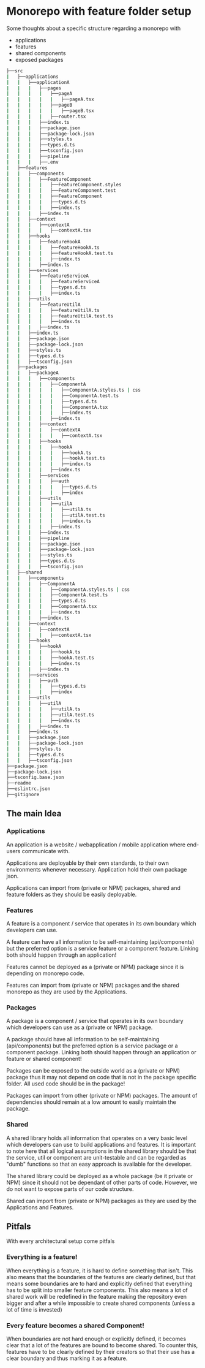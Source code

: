 # Monorepo with feature folder setup

Some thoughts about a specific structure regarding a monorepo with

- applications
- features
- shared components
- exposed packages

```bash
├──src
|   ├──applications
|   |   ├──applicationA
|   |   |   ├──pages
|   |   |   |   ├──pageA
|   |   |   |   |   ├──pageA.tsx
|   |   |   |   ├──pageB
|   |   |   |   |   ├──pageB.tsx
|   |   |   |   ├──router.tsx
|   |   |   ├──index.ts
|   |   |   ├──package.json
|   |   |   ├──package-lock.json
|   |   |   ├──styles.ts
|   |   |   ├──types.d.ts
|   |   |   ├──tsconfig.json
|   |   |   ├──pipeline
|   |   |   ├──.env
|   ├──features
|   |   ├──components
|   |   |   ├──FeatureComponent
|   |   |   |   ├──FeatureComponent.styles
|   |   |   |   ├──FeatureComponent.test
|   |   |   |   ├──FeatureComponent
|   |   |   |   ├──types.d.ts
|   |   |   |   ├──index.ts
|   |   |   ├──index.ts
|   |   ├──context
|   |   |   ├──contextA
|   |   |   |   ├──contextA.tsx
|   |   ├──hooks
|   |   |   ├──featureHookA
|   |   |   |   ├──featureHookA.ts
|   |   |   |   ├──featureHookA.test.ts
|   |   |   |   ├──index.ts
|   |   |   ├──index.ts
|   |   ├──services
|   |   |   ├──featureServiceA
|   |   |   |   ├──featureServiceA
|   |   |   |   ├──types.d.ts
|   |   |   |   ├──index.ts
|   |   ├──utils
|   |   |   ├──featureUtilA
|   |   |   |   ├──featureUtilA.ts
|   |   |   |   ├──featureUtilA.test.ts
|   |   |   |   ├──index.ts
|   |   |   ├──index.ts
|   |   ├──index.ts
|   |   ├──package.json
|   |   ├──package-lock.json
|   |   ├──styles.ts
|   |   ├──types.d.ts
|   |   ├──tsconfig.json
|   ├──packages
|   |   ├──packageA
|   |   |   ├──components
|   |   |   |   ├──ComponentA
|   |   |   |   |   ├──ComponentA.styles.ts | css
|   |   |   |   |   ├──ComponentA.test.ts
|   |   |   |   |   ├──types.d.ts
|   |   |   |   |   ├──ComponentA.tsx
|   |   |   |   |   ├──index.ts
|   |   |   |   ├──index.ts
|   |   |   ├──context
|   |   |   |   ├──contextA
|   |   |   |   |   ├──contextA.tsx
|   |   |   ├──hooks
|   |   |   |   ├──hookA
|   |   |   |   |   ├──hookA.ts
|   |   |   |   |   ├──hookA.test.ts
|   |   |   |   |   ├──index.ts
|   |   |   |   ├──index.ts
|   |   |   ├──services
|   |   |   |   ├──auth
|   |   |   |   |   ├──types.d.ts
|   |   |   |   |   ├──index
|   |   |   ├──utils
|   |   |   |   ├──utilA
|   |   |   |   |   ├──utilA.ts
|   |   |   |   |   ├──utilA.test.ts
|   |   |   |   |   ├──index.ts
|   |   |   |   ├──index.ts
|   |   |   ├──index.ts
|   |   |   ├──pipeline
|   |   |   ├──package.json
|   |   |   ├──package-lock.json
|   |   |   ├──styles.ts
|   |   |   ├──types.d.ts
|   |   |   ├──tsconfig.json
|   ├──shared
|   |   ├──components
|   |   |   ├──ComponentA
|   |   |   |   ├──ComponentA.styles.ts | css
|   |   |   |   ├──ComponentA.test.ts
|   |   |   |   ├──types.d.ts
|   |   |   |   ├──ComponentA.tsx
|   |   |   |   ├──index.ts
|   |   |   ├──index.ts
|   |   ├──context
|   |   |   ├──contextA
|   |   |   |   ├──contextA.tsx
|   |   ├──hooks
|   |   |   ├──hookA
|   |   |   |   ├──hookA.ts
|   |   |   |   ├──hookA.test.ts
|   |   |   |   ├──index.ts
|   |   |   ├──index.ts
|   |   ├──services
|   |   |   ├──auth
|   |   |   |   ├──types.d.ts
|   |   |   |   ├──index
|   |   ├──utils
|   |   |   ├──utilA
|   |   |   |   ├──utilA.ts
|   |   |   |   ├──utilA.test.ts
|   |   |   |   ├──index.ts
|   |   |   ├──index.ts
|   |   ├──index.ts
|   |   ├──package.json
|   |   ├──package-lock.json
|   |   ├──styles.ts
|   |   ├──types.d.ts
|   |   ├──tsconfig.json
├──package.json
├──package-lock.json
├──tsconfig.base.json
├──readme
├──eslintrc.json
├──gitignore
```

## The main Idea

### Applications

An application is a website / webapplication / mobile application where end-users communicate with.

Applications are deployable by their own standards, to their own environments whenever necessary. Application hold their own package json.

Applications can import from (private or NPM) packages, shared and feature folders as they should be easily deployable.

### Features

A feature is a component / service that operates in its own boundary which developers can use.

A feature can have all information to be self-maintaining (api/components) but the preferred option is a service feature or a component feature. Linking both should happen through an application!

Features cannot be deployed as a (private or NPM) package since it is depending on monorepo code.

Features can import from (private or NPM) packages and the shared monorepo as they are used by the Applications.

### Packages

A package is a component / service that operates in its own boundary which developers can use as a (private or NPM) package.

A package should have all information to be self-maintaining (api/components) but the preferred option is a service package or a component package. Linking both should happen through an application or feature or shared component!

Packages can be exposed to the outside world as a (private or NPM) package thus it may not depend on code that is not in the package specific folder. All used code should be in the package!

Packages can import from other (private or NPM) packages. The amount of dependencies should remain at a low amount to easily maintain the package.

### Shared

A shared library holds all information that operates on a very basic level which developers can use to build applications and features. It is important to note here that all logical assumptions in the shared library should be that the service, util or component are unit-testable and can be regarded as "dumb" functions so that an easy approach is available for the developer.

The shared library could be deployed as a whole package (be it private or NPM) since it should not be dependant of other parts of code. However, we do not want to expose parts of our code structure.

Shared can import from (private or NPM) packages as they are used by the Applications and Features.

## Pitfals
With every architectural setup come pitfals 

### Everything is a feature!
When everything is a feature, it is hard to define something that isn't. This also means that the boundaries of the features are clearly defined, but that means some boundaries are to hard and explicitly defined that everything has to be split into smaller feature components. This also means a lot of shared work will be redefined in the feature making the repository even bigger and after a while impossible to create shared components (unless a lot of time is invested)

### Every feature becomes a shared Component!
When boundaries are not hard enough or explicitly defined, it becomes clear that a lot of the features are bound to become shared. To counter this, features have to be clearly defined by their creators so that their use has a clear boundary and thus marking it as a feature.
